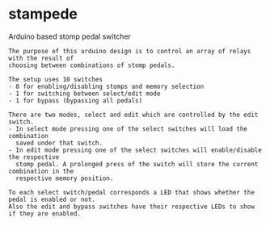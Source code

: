 # stampede
Arduino based stomp pedal switcher

	The purpose of this arduino design is to control an array of relays with the result of
	choosing between combinations of stomp pedals.

	The setup uses 10 switches
	- 8 for enabling/disabling stomps and memory selection
	- 1 for switching between select/edit mode
	- 1 for bypass (bypassing all pedals)

	There are two modes, select and edit which are controlled by the edit switch.
	- In select mode pressing one of the select switches will load the combination 
	  saved under that switch.
	- In edit mode pressing one of the select switches will enable/disable the respective
	  stomp pedal. A prolonged press of the switch will store the current combination in the 
	  respective memory position.

	To each select switch/pedal corresponds a LED that shows whether the pedal is enabled or not.
	Also the edit and bypass switches have their respective LEDs to show if they are enabled.
